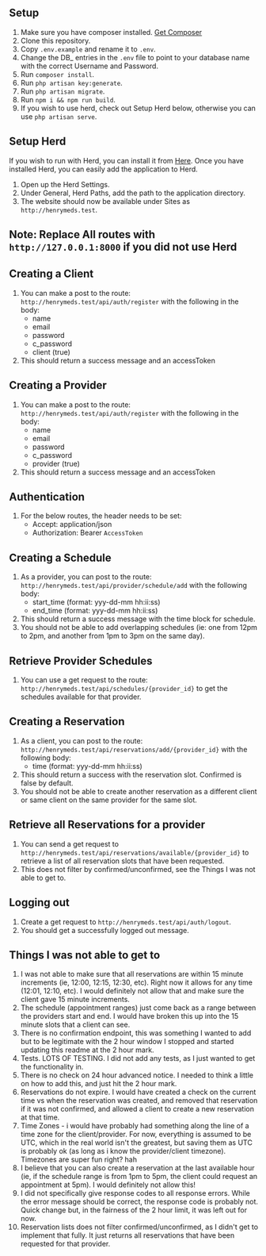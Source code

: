 ## Setup

1. Make sure you have composer installed. [Get Composer](https://getcomposer.org/doc/00-intro.md#installation-linux-unix-macos)
2. Clone this repository.
3. Copy `.env.example` and rename it to `.env`.
4. Change the DB\_ entries in the `.env` file to point to your database name with the correct Username and Password.
5. Run `composer install`.
6. Run `php artisan key:generate`.
7. Run `php artisan migrate`.
8. Run `npm i && npm run build`.
9. If you wish to use herd, check out Setup Herd below, otherwise you can use `php artisan serve`.

## Setup Herd

If you wish to run with Herd, you can install it from [Here](https://herd.laravel.com/). Once you have installed Herd, you can easily add the application to Herd.

1. Open up the Herd Settings.
2. Under General, Herd Paths, add the path to the application directory.
3. The website should now be available under Sites as `http://henrymeds.test`.

## Note: Replace All routes with `http://127.0.0.1:8000` if you did not use Herd

## Creating a Client

1. You can make a post to the route: `http://henrymeds.test/api/auth/register` with the following in the body:
    - name
    - email
    - password
    - c_password
    - client (true)
2. This should return a success message and an accessToken

## Creating a Provider

1. You can make a post to the route: `http://henrymeds.test/api/auth/register` with the following in the body:
    - name
    - email
    - password
    - c_password
    - provider (true)
2. This should return a success message and an accessToken

## Authentication

1. For the below routes, the header needs to be set:
    - Accept: application/json
    - Authorization: Bearer `AccessToken`

## Creating a Schedule

1. As a provider, you can post to the route: `http://henrymeds.test/api/provider/schedule/add` with the following body:
    - start_time (format: yyy-dd-mm hh:ii:ss)
    - end_time (format: yyy-dd-mm hh:ii:ss)
2. This should return a success message with the time block for schedule.
3. You should not be able to add overlapping schedules (ie: one from 12pm to 2pm, and another from 1pm to 3pm on the same day).

## Retrieve Provider Schedules

1. You can use a get request to the route: `http://henrymeds.test/api/schedules/{provider_id}` to get the schedules available for that provider.

## Creating a Reservation

1. As a client, you can post to the route: `http://henrymeds.test/api/reservations/add/{provider_id}` with the following body:
    - time (format: yyy-dd-mm hh:ii:ss)
2. This should return a success with the reservation slot. Confirmed is false by default.
3. You should not be able to create another reservation as a different client or same client on the same provider for the same slot.

## Retrieve all Reservations for a provider

1. You can send a get request to `http://henrymeds.test/api/reservations/available/{provider_id}` to retrieve a list of all reservation slots that have been requested.
2. This does not filter by confirmed/unconfirmed, see the Things I was not able to get to.

## Logging out

1. Create a get request to `http://henrymeds.test/api/auth/logout`.
2. You should get a successfully logged out message.

## Things I was not able to get to

1. I was not able to make sure that all reservations are within 15 minute increments (ie, 12:00, 12:15, 12:30, etc). Right now it allows for any time (12:01, 12:10, etc). I would definitely not allow that and make sure the client gave 15 minute increments.
2. The schedule (appointment ranges) just come back as a range between the providers start and end. I would have broken this up into the 15 minute slots that a client can see.
3. There is no confirmation endpoint, this was something I wanted to add but to be legitimate with the 2 hour window I stopped and started updating this readme at the 2 hour mark.
4. Tests. LOTS OF TESTING. I did not add any tests, as I just wanted to get the functionality in.
5. There is no check on 24 hour advanced notice. I needed to think a little on how to add this, and just hit the 2 hour mark.
6. Reservations do not expire. I would have created a check on the current time vs when the reservation was created, and removed that reservation if it was not confirmed, and allowed a client to create a new reservation at that time.
7. Time Zones - i would have probably had something along the line of a time zone for the client/provider. For now, everything is assumed to be UTC, which in the real world isn't the greatest, but saving them as UTC is probably ok (as long as i know the provider/client timezone). Timezones are super fun right? hah
8. I believe that you can also create a reservation at the last available hour (ie, if the schedule range is from 1pm to 5pm, the client could request an appointment at 5pm). I would definitely not allow this!
9. I did not specifically give response codes to all response errors. While the error message should be correct, the response code is probably not. Quick change but, in the fairness of the 2 hour limit, it was left out for now.
10. Reservation lists does not filter confirmed/unconfirmed, as I didn't get to implement that fully. It just returns all reservations that have been requested for that provider.
